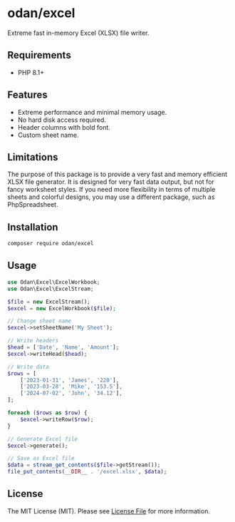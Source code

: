# odan/excel

Extreme fast in-memory Excel (XLSX) file writer.

## Requirements

* PHP 8.1+

## Features

- Extreme performance and minimal memory usage.
- No hard disk access required.
- Header columns with bold font.
- Custom sheet name.

## Limitations

The purpose of this package is to provide a very fast and 
memory efficient XLSX file generator. It is designed for 
very fast data output, but not for fancy worksheet styles.
If you need more flexibility in terms of multiple 
sheets and colorful designs, you may use a 
different package, such as PhpSpreadsheet.

## Installation

```bash
composer require odan/excel
```

## Usage

```php
use Odan\Excel\ExcelWorkbook;
use Odan\Excel\ExcelStream;

$file = new ExcelStream();
$excel = new ExcelWorkbook($file);

// Change sheet name
$excel->setSheetName('My Sheet');

// Write headers
$head = ['Date', 'Name', 'Amount'];
$excel->writeHead($head);

// Write data
$rows = [
    ['2023-01-31', 'James', '220'],
    ['2023-03-28', 'Mike', '153.5'],
    ['2024-07-02', 'John', '34.12'],
];

foreach ($rows as $row) {
    $excel->writeRow($row);
}

// Generate Excel file
$excel->generate();

// Save as Excel file
$data = stream_get_contents($file->getStream());
file_put_contents(__DIR__ . '/excel.xlsx', $data);
```

## License

The MIT License (MIT). Please see [License File](LICENSE) for more information.
